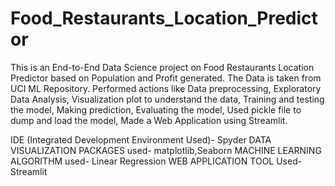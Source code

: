 # Food_Restaurants_Location_Predictor

This is an End-to-End Data Science project on Food Restaurants Location Predictor based on Population and Profit generated.
The Data is taken from UCI ML Repository.
Performed actions like Data preprocessing,
Exploratory Data Analysis,
Visualization plot to understand the data,
Training and testing the model,
Making prediction,
Evaluating the model,
Used pickle file to dump and load the model,
Made a Web Application using Streamlit.

IDE (Integrated Development Environment Used)- Spyder
DATA VISUALIZATION PACKAGES used- matplotlib,Seaborn
MACHINE LEARNING ALGORITHM used- Linear Regression
WEB APPLICATION TOOL Used- Streamlit
